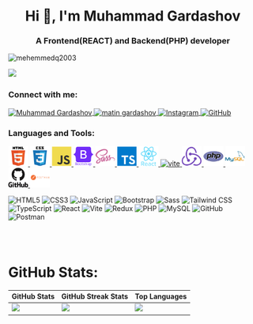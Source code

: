 <h1 align="center">Hi 👋, I'm Muhammad Gardashov</h1>
<h3 align="center">A Frontend(REACT) and Backend(PHP) developer</h3>

<p align="left"> <img src="https://komarev.com/ghpvc/?username=mehemmedq2003&label=Profile%20views&color=0e75b6&style=flat" alt="mehemmedq2003" /> </p>

![](https://github-profile-trophy.vercel.app/?username=mehemmedq2003&theme=radical&no-frame=false&no-bg=true&margin-w=4)

<h3 align="left">Connect with me:</h3>
<p align="left">
<a href="https://www.linkedin.com/in/mehemmed-qardasov-6ba49a235/" target="blank">
  <img align="center" src="https://raw.githubusercontent.com/rahuldkjain/github-profile-readme-generator/master/src/images/icons/Social/linked-in-alt.svg" alt="Muhammad Gardashov" height="30" width="40" />
</a>
<a href="https://www.facebook.com/people/Qarda%C5%9Fov-M%C9%99h%C9%99mm%C9%99d/pfbid026RA6yURsE6HzQt3bX2xkqRG62f8sgj7SESKUQK2g2XSp18G3XkJP4GWcccEDb6fql/" target="blank">
  <img align="center" src="https://raw.githubusercontent.com/rahuldkjain/github-profile-readme-generator/master/src/images/icons/Social/facebook-alt.svg" alt="matin gardashov" height="30" width="40" />
</a>
<a href="https://www.instagram.com/qardasovmehemmed11//" target="blank">
  <img align="center" src="https://raw.githubusercontent.com/rahuldkjain/github-profile-readme-generator/master/src/images/icons/Social/instagram.svg" alt="Instagram" height="30" width="40" />
</a>
<a href="https://github.com/MehemmedQ2003" target="blank">
  <img align="center" src="https://raw.githubusercontent.com/rahuldkjain/github-profile-readme-generator/master/src/images/icons/Social/github.svg" alt="GitHub" height="30" width="40" />
</a>

</p>

<h3 align="left">Languages and Tools:</h3>
<p align="left"> <a href="https://www.w3.org/html/" target="_blank" rel="noreferrer">
  <img src="https://raw.githubusercontent.com/devicons/devicon/master/icons/html5/html5-original-wordmark.svg" alt="html5" width="40" height="40"/>
</a>
<a href="https://www.w3.org/Style/CSS/" target="_blank" rel="noreferrer">
  <img src="https://raw.githubusercontent.com/devicons/devicon/master/icons/css3/css3-original-wordmark.svg" alt="css3" width="40" height="40"/>
</a>
<a href="https://www.javascript.com/" target="_blank" rel="noreferrer">
  <img src="https://raw.githubusercontent.com/devicons/devicon/master/icons/javascript/javascript-original.svg" alt="javascript" width="40" height="40"/>
</a>
<a href="https://getbootstrap.com" target="_blank" rel="noreferrer">
  <img src="https://raw.githubusercontent.com/devicons/devicon/master/icons/bootstrap/bootstrap-plain-wordmark.svg" alt="bootstrap" width="40" height="40"/>
</a>
<a href="https://sass-lang.com/" target="_blank" rel="noreferrer">
  <img src="https://raw.githubusercontent.com/devicons/devicon/master/icons/sass/sass-original.svg" alt="sass" width="40" height="40"/>
</a>
<a href="https://www.typescriptlang.org/" target="_blank" rel="noreferrer">
  <img src="https://raw.githubusercontent.com/devicons/devicon/master/icons/typescript/typescript-original.svg" alt="typescript" width="40" height="40"/>
</a>
<a href="https://reactjs.org/" target="_blank" rel="noreferrer">
  <img src="https://raw.githubusercontent.com/devicons/devicon/master/icons/react/react-original-wordmark.svg" alt="react" width="40" height="40"/>
</a>
<a href="https://vitejs.dev/" target="_blank" rel="noreferrer">
  <img src="https://vitejs.dev/logo.svg" alt="vite" width="40" height="40"/>
</a>
<a href="https://redux.js.org/" target="_blank" rel="noreferrer">
  <img src="https://raw.githubusercontent.com/devicons/devicon/master/icons/redux/redux-original.svg" alt="redux" width="40" height="40"/>
</a>
<a href="https://www.php.net/" target="_blank" rel="noreferrer">
  <img src="https://raw.githubusercontent.com/devicons/devicon/master/icons/php/php-original.svg" alt="php" width="40" height="40"/>
</a>
<a href="https://www.mysql.com/" target="_blank" rel="noreferrer">
  <img src="https://raw.githubusercontent.com/devicons/devicon/master/icons/mysql/mysql-original-wordmark.svg" alt="mysql" width="40" height="40"/>
</a>
<a href="https://github.com/" target="_blank" rel="noreferrer">
  <img src="https://raw.githubusercontent.com/devicons/devicon/master/icons/github/github-original-wordmark.svg" alt="github" width="40" height="40"/>
</a>
<a href="https://www.postman.com/" target="_blank" rel="noreferrer">
  <img src="https://raw.githubusercontent.com/devicons/devicon/master/icons/postman/postman-plain-wordmark.svg" alt="postman" width="40" height="40"/>
</a>
 </p>


<img src="https://img.shields.io/badge/html5-%23E34F26.svg?style=for-the-badge&logo=html5&logoColor=white" alt="HTML5">
<img src="https://img.shields.io/badge/css3-%231572B6.svg?style=for-the-badge&logo=css3&logoColor=white" alt="CSS3">
<img src="https://img.shields.io/badge/javascript-%23323330.svg?style=for-the-badge&logo=javascript&logoColor=%23F7DF1E" alt="JavaScript">
<img src="https://img.shields.io/badge/bootstrap-%238511FA.svg?style=for-the-badge&logo=bootstrap&logoColor=white" alt="Bootstrap">
<img src="https://img.shields.io/badge/sass-%23CC6699.svg?style=for-the-badge&logo=sass&logoColor=white" alt="Sass">
<img src="https://img.shields.io/badge/tailwindcss-%2338B2AC.svg?style=for-the-badge&logo=tailwind-css&logoColor=white" alt="Tailwind CSS">
<img src="https://img.shields.io/badge/TypeScript-%232F73B5.svg?style=for-the-badge&logo=typescript&logoColor=white" alt="TypeScript">
<img src="https://img.shields.io/badge/react-%2361DAFB.svg?style=for-the-badge&logo=react&logoColor=white" alt="React">
<img src="https://img.shields.io/badge/vite-%23646CFF.svg?style=for-the-badge&logo=vite&logoColor=white" alt="Vite">
<img src="https://img.shields.io/badge/redux-%234A90E2.svg?style=for-the-badge&logo=redux&logoColor=white" alt="Redux">
<img src="https://img.shields.io/badge/php-%23777BB4.svg?style=for-the-badge&logo=php&logoColor=white" alt="PHP">
<img src="https://img.shields.io/badge/mysql-%234479A1.svg?style=for-the-badge&logo=mysql&logoColor=white" alt="MySQL">
<img src="https://img.shields.io/badge/github-%23121011.svg?style=for-the-badge&logo=github&logoColor=white" alt="GitHub">
<img src="https://img.shields.io/badge/Postman-FF6C37?style=for-the-badge&logo=postman&logoColor=white" alt="Postman">

<br><br>
# GitHub Stats:
| GitHub Stats | GitHub Streak Stats | Top Languages |
| ---------------------- | ---------------------------- | ------------------------ |
| ![](https://github-readme-stats.vercel.app/api?username=mehemmedq2003&theme=dark&hide_rank=true&hide_border=false&include_all_commits=true&count_private=true) | ![](https://streak-stats.demolab.com?user=mehemmedq2003&locale=en&mode=weekly&theme=radical&hide_border=false&border_radius=5&date_format=M%20j[,%20Y]&order=3) | ![](https://github-readme-stats.vercel.app/api/top-langs/?username=mehemmedq2003&theme=dark&hide_border=false&include_all_commits=true&count_private=true&layout=compact) |
